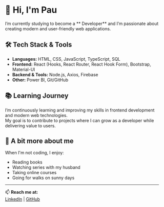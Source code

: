 # 👋 Hi, I'm Pau

I’m currently studying to become a ** Developer** and I’m passionate about creating modern and user-friendly web applications.

## 🛠️ Tech Stack & Tools
- **Languages:** HTML, CSS, JavaScript, TypeScript, SQL
- **Frontend:** React (Hooks, React Router, React Hook Form), Bootstrap, Material-UI
- **Backend & Tools:** Node.js, Axios, Firebase
- **Other:** Power BI, Git/GitHub

## 📚 Learning Journey
I’m continuously learning and improving my skills in frontend development and modern web technologies.  
My goal is to contribute to projects where I can grow as a developer while delivering value to users.

## 🌱 A bit more about me
When I'm not coding, I enjoy:
- Reading books  
- Watching series with my husband  
- Taking online courses  
- Going for walks on sunny days

---

📫 **Reach me at:**  
[LinkedIn](https://www.linkedin.com/in/paula-agustina-carrano/) | [GitHub](https://github.com/paula-carrano)
